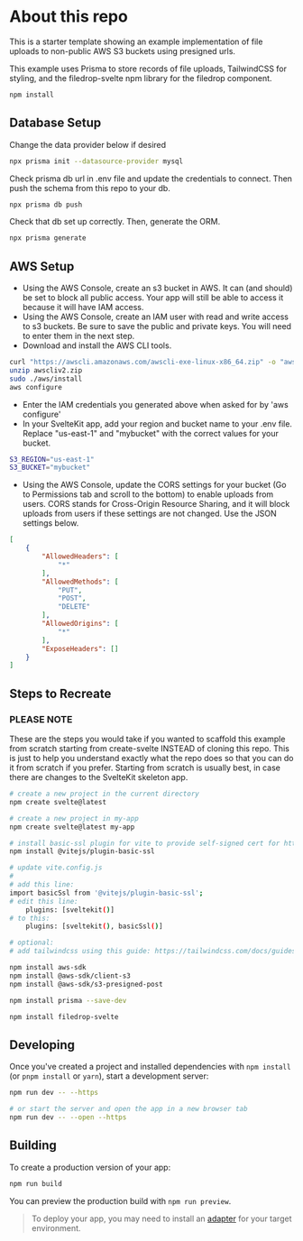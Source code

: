 # About this repo

This is a starter template showing an example implementation of file uploads to non-public AWS S3 buckets using presigned urls. 

This example uses Prisma to store records of file uploads, TailwindCSS for styling, and the filedrop-svelte npm library for the filedrop component.

```bash
npm install
```

## Database Setup

Change the data provider below if desired
```bash
npx prisma init --datasource-provider mysql
```

Check prisma db url in .env file and update the credentials to connect.  Then push the schema from this repo to your db.
```bash
npx prisma db push
```

Check that db set up correctly.  Then, generate the ORM.
```bash
npx prisma generate
```

## AWS Setup

- Using the AWS Console, create an s3 bucket in AWS.  It can (and should) be set to block all public access. Your app will still be able to access it because it will have IAM access.
- Using the AWS Console, create an IAM user with read and write access to s3 buckets.  Be sure to save the public and private keys. You will need to enter them in the next step.
- Download and install the AWS CLI tools.  
```bash
curl "https://awscli.amazonaws.com/awscli-exe-linux-x86_64.zip" -o "awscliv2.zip"
unzip awscliv2.zip
sudo ./aws/install
aws configure
```
- Enter the IAM credentials you generated above when asked for by 'aws configure'
- In your SvelteKit app, add your region and bucket name to your .env file.  Replace "us-east-1" and "mybucket" with the correct values for your bucket.
```bash
S3_REGION="us-east-1"
S3_BUCKET="mybucket"
```
- Using the AWS Console, update the CORS settings for your bucket (Go to Permissions tab and scroll to the bottom) to enable uploads from users.  CORS stands for Cross-Origin Resource Sharing, and it will block uploads from users if these settings are not changed.  Use the JSON settings below.

```json
[
    {
        "AllowedHeaders": [
            "*"
        ],
        "AllowedMethods": [
            "PUT",
            "POST",
            "DELETE"
        ],
        "AllowedOrigins": [
            "*"
        ],
        "ExposeHeaders": []
    }
]
```

## Steps to Recreate

### PLEASE NOTE
These are the steps you would take if you wanted to scaffold this example from scratch starting from create-svelte INSTEAD of cloning this repo.  This is just to help you understand exactly what the repo does so that you can do it from scratch if you prefer.  Starting from scratch is usually best, in case there are changes to the SvelteKit skeleton app.

```bash
# create a new project in the current directory
npm create svelte@latest

# create a new project in my-app
npm create svelte@latest my-app

# install basic-ssl plugin for vite to provide self-signed cert for https dev environment
npm install @vitejs/plugin-basic-ssl

# update vite.config.js
#
# add this line:
import basicSsl from '@vitejs/plugin-basic-ssl';
# edit this line:
	plugins: [sveltekit()]
# to this:
	plugins: [sveltekit(), basicSsl()]

# optional: 
# add tailwindcss using this guide: https://tailwindcss.com/docs/guides/sveltekit

npm install aws-sdk
npm install @aws-sdk/client-s3
npm install @aws-sdk/s3-presigned-post

npm install prisma --save-dev

npm install filedrop-svelte

```

## Developing

Once you've created a project and installed dependencies with `npm install` (or `pnpm install` or `yarn`), start a development server:

```bash
npm run dev -- --https

# or start the server and open the app in a new browser tab
npm run dev -- --open --https
```

## Building

To create a production version of your app:

```bash
npm run build
```

You can preview the production build with `npm run preview`.

> To deploy your app, you may need to install an [adapter](https://kit.svelte.dev/docs/adapters) for your target environment.
